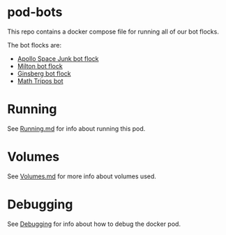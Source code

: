 # pod-bots

This repo contains a docker compose file for running 
all of our bot flocks.

The bot flocks are:

* [Apollo Space Junk bot flock](https://twitter.com/charlesreid1/lists/space-junk-botflock)
* [Milton bot flock](https://twitter.com/charlesreid1/lists/miltonbotflock)
* [Ginsberg bot flock](https://twitter.com/charlesreid1/lists/ginsbergbotflock)
* [Math Tripos bot](https://twitter.com/charlesreid1/lists/ginsbergbotflock)

# Running

See [Running.md](/Running.md) for info about running this pod.


# Volumes

See [Volumes.md](/Volumes.d) for more info about volumes used.

# Debugging

See [Debugging](/Debugging.md) for info about how to debug the docker pod.

